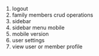 1. logout
2. family members crud operations
3. sidebar
4. sidebar menu mobile
5. mobile version
6. user settings
7. view user or member profile
